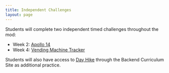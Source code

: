 ```yaml
---
title: Independent Challenges
layout: page
---
```


Students will complete two independent timed challenges throughout the mod:

* Week 2: [Apollo 14](https://github.com/turingschool-projects/apollo_14)
* Week 4: [Vending Machine Tracker](https://github.com/turingschool-projects/vending-machine-tracker)

Students will also have access to [Day Hike](https://github.com/turingschool-projects/day_hike) through the Backend Curriculum Site as additional practice.
